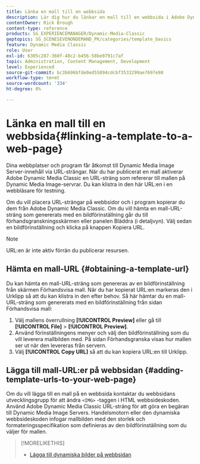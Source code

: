 ```yaml
---
title: Länka en mall till en webbsida
description: Lär dig hur du länkar en mall till en webbsida i Adobe Dynamic Media Classic.
contentOwner: Rick Brough
content-type: reference
products: SG_EXPERIENCEMANAGER/Dynamic-Media-Classic
geptopics: SG_SCENESEVENONDEMAND_PK/categories/template_basics
feature: Dynamic Media Classic
role: User
exl-id: 6305c287-360f-48c2-b456-58be0791c7af
topic: Administration, Content Management, Development
level: Experienced
source-git-commit: bc3b696bfde0ed55894cdcbf3533299ae7697e98
workflow-type: tm+mt
source-wordcount: '334'
ht-degree: 0%

---
```


# Länka en mall till en webbsida{#linking-a-template-to-a-web-page}

Dina webbplatser och program får åtkomst till Dynamic Media Image Server-innehåll via URL-strängar. När du har publicerat en mall aktiverar Adobe Dynamic Media Classic en URL-sträng som refererar till mallen på Dynamic Media Image-servrar. Du kan klistra in den här URL:en i en webbläsare för testning.

Om du vill placera URL-strängar på webbsidor och i program kopierar du dem från Adobe Dynamic Media Classic. Om du vill hämta en mall-URL-sträng som genererats med en bildförinställning går du till förhandsgranskningsskärmen eller panelen Bläddra (i detaljvyn). Välj sedan en bildförinställning och klicka på knappen Kopiera URL.

>[!NOTE]
>
>URL:en är inte aktiv förrän du publicerar resursen.

## Hämta en mall-URL {#obtaining-a-template-url}

Du kan hämta en mall-URL-sträng som genereras av en bildförinställning från skärmen Förhandsvisa mall. När du har kopierat URL:en markeras den i Urklipp så att du kan klistra in den efter behov. Så här hämtar du en mall-URL-sträng som genererats med en bildförinställning från sidan Förhandsvisa mall:

1. Välj mallens överrullning **[!UICONTROL Preview]** eller gå till **[!UICONTROL File]** > **[!UICONTROL Preview]**.
1. Använd förinställningens menyer och välj den bildförinställning som du vill leverera mallbilden med. På sidan Förhandsgranska visas hur mallen ser ut när den levereras från servern.
1. Välj **[!UICONTROL Copy URL]** så att du kan kopiera URL:en till Urklipp.

## Lägga till mall-URL:er på webbsidan {#adding-template-urls-to-your-web-page}

Om du vill lägga till en mall på en webbsida kontaktar du webbsidans utvecklingsgrupp för att ändra `<IMG>` -taggen i HTML webbsideskoden. Använd Adobe Dynamic Media Classic URL-sträng för att göra en begäran till Dynamic Media Image Servers. Handelsmotorn eller den dynamiska webbsideskoden infogar mallbilden med den storlek och formateringsspecifikation som definieras av den bildförinställning som du väljer för mallen.

>[!MORELIKETHIS]
>
>* [Lägga till dynamiska bilder på webbsidan](linking-urls-web-application.md#adding_dynamic_images_to_your_web_page)
